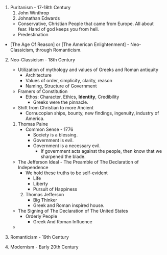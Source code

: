 1. Puritanism - 17-18th Century
	1. John Winthrop
	2. Johnathan Edwards
	- Conservative, Christian People that came from Europe. All about fear. Hand of god keeps you from hell.
	- Predestination

- [The Age Of Reason] or [The American Enlightenment] - Neo-Classicism, through Romanticism.

2. Neo-Classicism - 18th Century
	- Utilization of mythology and values of Greeks and Roman antiquity
		- Architecture
		- Values of order, simplicity, clarity, reason
		- Naming, Structure of Government
	- Framers of Constitution
		- Ethos: Character, Ethics, **Identity**, Credibility
			- Greeks were the pinnacle.
	- Shift from Christian to more Ancient
		- Cornucopian ships, bounty, new findings, ingenuity, industry of America.
	1. Thomas Paine
		- Common Sense - 1776
			- Society is a blessing.
			- Government is evil.
			- Government is a necessary evil.
				- If government acts against the people, then know that we sharpened the blade.
	- The Jefferson Ideal - The Preamble of The Declaration of Independence
		- We hold these truths to be self-evident
			- Life
			- Liberty
			- Pursuit of Happiness
		2. Thomas Jefferson
			- Big Thinker
			- Greek and Roman inspired house.
	- The Signing of The Declaration of The United States
		- Orderly People
			- Greek And Roman Influence
	- 

3. Romanticism - 19th Century

4. Modernism - Early 20th Century
